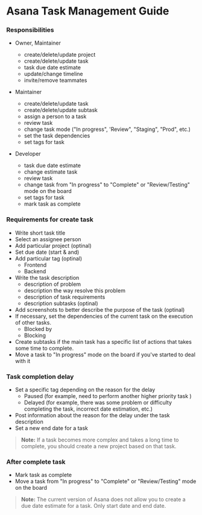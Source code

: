 # Asana Task Management Guide

### Responsibilities

- Owner, Maintainer

  - create/delete/update project
  - create/delete/update task
  - task due date estimate
  - update/change timeline
  - invite/remove teammates

- Maintainer

  - create/delete/update task
  - create/delete/update subtask
  - assign a person to a task
  - review task
  - change task mode ("In progress", 'Review", "Staging", "Prod", etc.)
  - set the task dependencies
  - set tags for task

- Developer

  - task due date estimate
  - change estimate task
  - review task
  - change task from "In progress" to "Complete" or "Review/Testing" mode on the board
  - set tags for task
  - mark task as complete

### Requirements for create task

- Write short task title
- Select an assignee person
- Add particular project (optinal)
- Set due date (start & and)
- Add particular tag (optinal)
  - Frontend
  - Backend
- Write the task description
  - description of problem
  - description the way resolve this problem
  - description of task requirements
  - description subtasks (optinal)
- Add screenshots to better describe the purpose of the task (optinal)
- If necessary, set the dependencies of the current task on the execution of other tasks.
  - Blocked by
  - Blocking
- Create subtasks if the main task has a specific list of actions that takes some time to complete.
- Move a task to "In progress" mode on the board if you've started to deal with it

### Task completion delay

- Set a specific tag depending on the reason for the delay
  - Paused (for example, need to perform another higher priority task )
  - Delayed (for example, there was some problem or difficulty completing the task, incorrect date estimation, etc.)
- Post information about the reason for the delay under the task description
- Set a new end date for a task

> **Note:** If a task becomes more complex and takes a long time to complete, you should create a new project based on that task.

### After complete task

- Mark task as complete
- Move a task from "In progress" to "Complete" or "Review/Testing" mode on the board

> **Note:**
> The current version of Asana does not allow you to create a due date estimate for a task. Only start date and end date.
